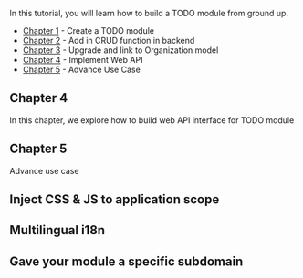 In this tutorial, you will learn how to build a TODO module from ground up.

  * [Chapter 1](Step-by-Step-Todo-module-Chapter1) - Create a TODO module
  * [Chapter 2](Step-by-Step-Todo-module-Chapter2) - Add in CRUD function in backend
  * [Chapter 3](Step-by-Step-Todo-module-Chapter3) - Upgrade and link to Organization model
  * [Chapter 4](Step-by-Step-Todo-module-Chapter4) - Implement Web API
  * [Chapter 5](Step-by-Step-Todo-module-Chapter5) - Advance Use Case


## Chapter 4
In this chapter, we explore how to build web API interface for TODO module

## Chapter 5
Advance use case
## Inject CSS & JS to application scope
## Multilingual i18n
## Gave your module a specific subdomain

